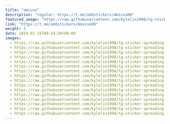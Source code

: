 ```yaml
---
title: "amicus"
description: "regular: https://t.me/addstickers/AmicusHD"
featured_image: "https://raw.githubusercontent.com/kylelin1998/tg-sticker-spreading-worldwide-images/main/img/70edd117-700a-48de-bb97-bce3dc4dc5b3.jpg"
link: "https://t.me/addstickers/AmicusHD"
weight: 3
date: 2024-01-15T09:14:30+08:00
images:
  - https://raw.githubusercontent.com/kylelin1998/tg-sticker-spreading-worldwide-images/main/img/70edd117-700a-48de-bb97-bce3dc4dc5b3.jpg
  - https://raw.githubusercontent.com/kylelin1998/tg-sticker-spreading-worldwide-images/main/img/b4c19171-f780-47a3-bbbb-bc57018f33c3.jpg
  - https://raw.githubusercontent.com/kylelin1998/tg-sticker-spreading-worldwide-images/main/img/b38ae3cb-50c3-4dfd-a395-5872782fa630.jpg
  - https://raw.githubusercontent.com/kylelin1998/tg-sticker-spreading-worldwide-images/main/img/b9ed4b58-c7c7-4077-bd49-cae219d3a927.jpg
  - https://raw.githubusercontent.com/kylelin1998/tg-sticker-spreading-worldwide-images/main/img/c4763654-94a8-4a20-be08-b1087f538eb9.jpg
  - https://raw.githubusercontent.com/kylelin1998/tg-sticker-spreading-worldwide-images/main/img/9432f414-bae6-447b-8cc4-2ed40c1781f1.jpg
  - https://raw.githubusercontent.com/kylelin1998/tg-sticker-spreading-worldwide-images/main/img/9192e5d2-9966-48c1-900d-238ae61230d9.jpg
  - https://raw.githubusercontent.com/kylelin1998/tg-sticker-spreading-worldwide-images/main/img/10dd614a-d981-47e1-bcfe-115fbf2072cf.jpg
  - https://raw.githubusercontent.com/kylelin1998/tg-sticker-spreading-worldwide-images/main/img/5de1c569-b1f5-4ac4-88ae-a163e07df30e.jpg
  - https://raw.githubusercontent.com/kylelin1998/tg-sticker-spreading-worldwide-images/main/img/bd36a75a-3d59-45d9-9cf2-2b27e8ec501d.jpg
  - https://raw.githubusercontent.com/kylelin1998/tg-sticker-spreading-worldwide-images/main/img/c860947c-3556-4d78-b589-fb3bff52320d.jpg
  - https://raw.githubusercontent.com/kylelin1998/tg-sticker-spreading-worldwide-images/main/img/13293795-9e23-44a0-adfc-2c6ab955b8d3.jpg
  - https://raw.githubusercontent.com/kylelin1998/tg-sticker-spreading-worldwide-images/main/img/8f1d9f3d-e5b4-45f1-9d54-ee117a5fad05.jpg
  - https://raw.githubusercontent.com/kylelin1998/tg-sticker-spreading-worldwide-images/main/img/3b5f24f9-9145-4993-b3a8-323225726678.jpg
  - https://raw.githubusercontent.com/kylelin1998/tg-sticker-spreading-worldwide-images/main/img/f7fead18-8070-4f1e-9e76-d7eda82e6d01.jpg
  - https://raw.githubusercontent.com/kylelin1998/tg-sticker-spreading-worldwide-images/main/img/baab2428-cfc8-4817-933c-9737c4f755fa.jpg
---
```

